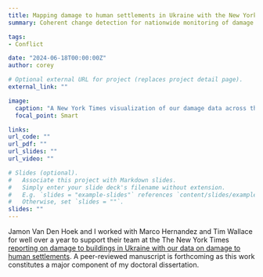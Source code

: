 ```yaml
---
title: Mapping damage to human settlements in Ukraine with the New York Times
summary: Coherent change detection for nationwide monitoring of damage to human settlements during the Russian invasion of Ukraine.

tags:
- Conflict

date: "2024-06-18T00:00:00Z"
author: corey

# Optional external URL for project (replaces project detail page).
external_link: ""

image:
  caption: "A New York Times visualization of our damage data across the first 18 months of the Russian invasion of Ukraine."
  focal_point: Smart

links:
url_code: ""
url_pdf: ""
url_slides: ""
url_video: ""

# Slides (optional).
#   Associate this project with Markdown slides.
#   Simply enter your slide deck's filename without extension.
#   E.g. `slides = "example-slides"` references `content/slides/example-slides.md`.
#   Otherwise, set `slides = ""`.
slides: ""
---
```


Jamon Van Den Hoek and I worked with Marco Hernandez and Tim Wallace for well over a year to support their team at the The New York Times [reporting on damage to buildings in Ukraine with our data on damage to human settlements](https://www.nytimes.com/interactive/2024/06/03/world/europe/ukraine-destruction.html?unlocked_article_code=1.w00.yPcK.s5w0b9RRTHHh&smid=nytcore-ios-share&referringSource=articleShare&sgrp=c-cb). A peer-reviewed manuscript is forthcoming as this work constitutes a major component of my doctoral dissertation.